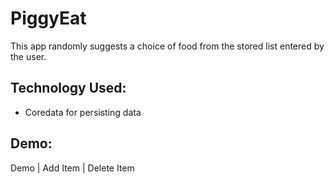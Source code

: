 # PiggyEat
This app randomly suggests a choice of food from the stored list entered by the user.

## Technology Used:
* Coredata for persisting data

## Demo:

Demo | Add Item | Delete Item




